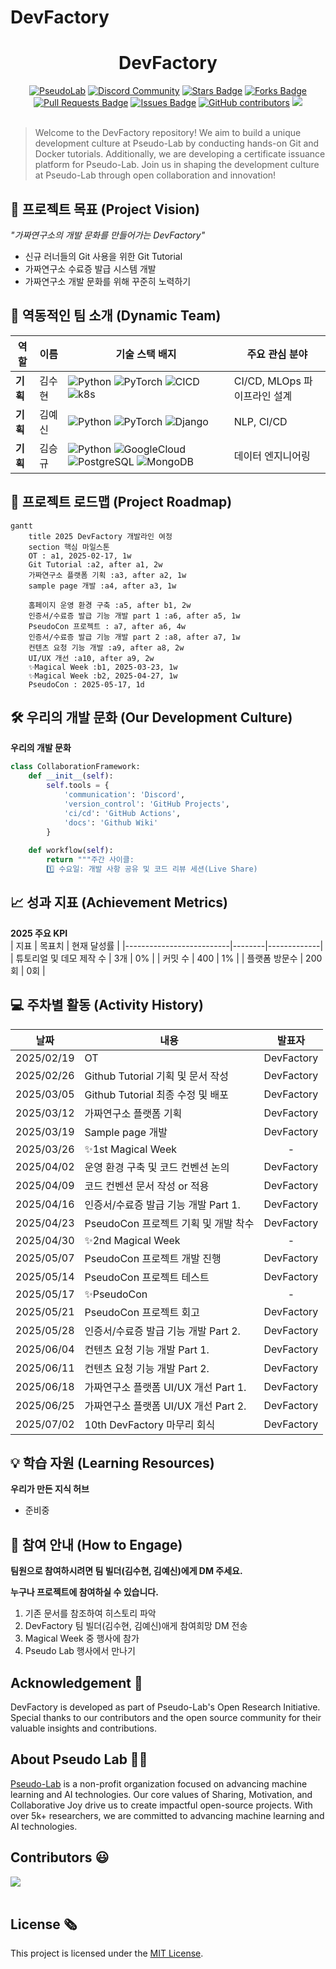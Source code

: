 # DevFactory

<h1 align="center"> DevFactory </h1>

<div align="center">
<a href="https://pseudo-lab.com"><img src="https://img.shields.io/badge/PseudoLab-S10-3776AB" alt="PseudoLab"/></a>
<a href="https://discord.gg/EPurkHVtp2"><img src="https://img.shields.io/badge/Discord-BF40BF" alt="Discord Community"/></a>
<a href="https://github.com/Pseudo-Lab/DevFactory/stargazers"><img src="https://img.shields.io/github/stars/Pseudo-Lab/DevFactory" alt="Stars Badge"/></a>
<a href="https://github.com/Pseudo-Lab/DevFactory/network/members"><img src="https://img.shields.io/github/forks/Pseudo-Lab/DevFactory" alt="Forks Badge"/></a>
<a href="https://github.com/Pseudo-Lab/DevFactory/pulls"><img src="https://img.shields.io/github/issues-pr/Pseudo-Lab/DevFactory" alt="Pull Requests Badge"/></a>
<a href="https://github.com/Pseudo-Lab/DevFactory/issues"><img src="https://img.shields.io/github/issues/Pseudo-Lab/DevFactory" alt="Issues Badge"/></a>
<a href="https://github.com/Pseudo-Lab/DevFactory/graphs/contributors"><img alt="GitHub contributors" src="https://img.shields.io/github/contributors/Pseudo-Lab/DevFactory?color=2b9348"></a>
<a href="https://hits.seeyoufarm.com"><img src="https://hits.seeyoufarm.com/api/count/incr/badge.svg?url=https%3A%2F%2Fgithub.com%2Fpseudo-lab%2FDevFactory&count_bg=%2379C83D&title_bg=%23555555&icon=&icon_color=%23E7E7E7&title=hits&edge_flat=false"/></a>
</div>
<br>

<!-- sheilds: https://shields.io/ -->
<!-- hits badge: https://hits.seeyoufarm.com/ -->

> Welcome to the DevFactory repository! We aim to build a unique development culture at Pseudo-Lab by conducting hands-on Git and Docker tutorials. Additionally, we are developing a certificate issuance platform for Pseudo-Lab. Join us in shaping the development culture at Pseudo-Lab through open collaboration and innovation!

## 🌟 프로젝트 목표 (Project Vision)
_"가짜연구소의 개발 문화를 만들어가는 DevFactory"_  
- 신규 러너들의 Git 사용을 위한 Git Tutorial
- 가짜연구소 수료증 발급 시스템 개발
- 가짜연구소 개발 문화를 위해 꾸준히 노력하기


## 🧑 역동적인 팀 소개 (Dynamic Team)

| 역할          | 이름 |  기술 스택 배지                                                                 | 주요 관심 분야                          |
|---------------|------|-----------------------------------------------------------------------|----------------------------------------|
| **기획** | 김수현 | ![Python](https://img.shields.io/badge/Python-3776AB) ![PyTorch](https://img.shields.io/badge/PyTorch-EE4C2C) ![CICD](https://img.shields.io/badge/-CI%2FCD-00A86B?logo=ci-cd&logoColor=white) ![k8s](https://img.shields.io/badge/kubernetes-326CE5?&style=plastic&logo=kubernetes&logoColor=white)  | CI/CD, MLOps 파이프라인 설계             |
| **기획** | 김예신 | ![Python](https://img.shields.io/badge/Python-3776AB) ![PyTorch](https://img.shields.io/badge/PyTorch-EE4C2C) ![Django](https://img.shields.io/badge/django-092E20) | NLP, CI/CD                  |
| **기획** | 김승규 | ![Python](https://img.shields.io/badge/Python-3776AB) ![GoogleCloud](https://img.shields.io/badge/GoogleCloud-4285F4) ![PostgreSQL](https://img.shields.io/badge/PostgreSQL-4169E1) ![MongoDB](https://img.shields.io/badge/MongoDB-47A248) | 데이터 엔지니어링                  |

## 🚀 프로젝트 로드맵 (Project Roadmap)
```mermaid
gantt
    title 2025 DevFactory 개발라인 여정
    section 핵심 마일스톤
    OT : a1, 2025-02-17, 1w
    Git Tutorial :a2, after a1, 2w
    가짜연구소 플랫폼 기획 :a3, after a2, 1w
    sample page 개발 :a4, after a3, 1w

    홈페이지 운영 환경 구축 :a5, after b1, 2w
    인증서/수료증 발급 기능 개발 part 1 :a6, after a5, 1w
    PseudoCon 프로젝트 : a7, after a6, 4w
    인증서/수료증 발급 기능 개발 part 2 :a8, after a7, 1w
    컨텐츠 요청 기능 개발 :a9, after a8, 2w
    UI/UX 개선 :a10, after a9, 2w
    ✨Magical Week :b1, 2025-03-23, 1w
    ✨Magical Week :b2, 2025-04-27, 1w
    PseudoCon : 2025-05-17, 1d
```



## 🛠️ 우리의 개발 문화 (Our Development Culture)
**우리의 개발 문화**  
```python
class CollaborationFramework:
    def __init__(self):
        self.tools = {
            'communication': 'Discord',
            'version_control': 'GitHub Projects',
            'ci/cd': 'GitHub Actions',
            'docs': 'Github Wiki'
        }
    
    def workflow(self):
        return """주간 사이클:
        1️⃣ 수요일: 개발 사항 공유 및 코드 리뷰 세션(Live Share)
```


## 📈 성과 지표 (Achievement Metrics)
**2025 주요 KPI**  
| 지표                     | 목표치 | 현재 달성률 |
|--------------------------|--------|-------------|
| 튜토리얼 및 데모 제작 수                  | 3개  | 0%         |
| 커밋 수              | 400    | 1%         | 
| 플랫폼 방문수          | 200회    | 0회         |


## 💻 주차별 활동 (Activity History)

| 날짜 | 내용 | 발표자 | 
| -------- | -------- |:----:|
| 2025/02/19 | OT | DevFactory |
| 2025/02/26 | Github Tutorial 기획 및 문서 작성 | DevFactory |
| 2025/03/05 | Github Tutorial 최종 수정 및 배포| DevFactory | 
| 2025/03/12 | 가짜연구소 플랫폼 기획 | DevFactory | 
| 2025/03/19 | Sample page 개발 | DevFactory | 
| 2025/03/26 | ✨1st Magical Week | - | 
| 2025/04/02 | 운영 환경 구축 및 코드 컨벤션 논의 | DevFactory | 
| 2025/04/09 | 코드 컨벤션 문서 작성 or 적용 | DevFactory | 
| 2025/04/16 | 인증서/수료증 발급 기능 개발 Part 1. | DevFactory |
| 2025/04/23 | PseudoCon 프로젝트 기획 및 개발 착수 | DevFactory | 
| 2025/04/30 | ✨2nd Magical Week | - | 
| 2025/05/07 | PseudoCon 프로젝트 개발 진행 | DevFactory | 
| 2025/05/14 | PseudoCon 프로젝트 테스트 | DevFactory | 
| 2025/05/17 | ✨PseudoCon | - | 
| 2025/05/21 | PseudoCon 프로젝트 회고 | DevFactory | 
| 2025/05/28 | 인증서/수료증 발급 기능 개발 Part 2. | DevFactory | 
| 2025/06/04 | 컨텐츠 요청 기능 개발 Part 1. | DevFactory | 
| 2025/06/11 | 컨텐츠 요청 기능 개발 Part 2. | DevFactory |
| 2025/06/18 | 가짜연구소 플랫폼 UI/UX 개선 Part 1. | DevFactory | 
| 2025/06/25 | 가짜연구소 플랫폼 UI/UX 개선 Part 2. | DevFactory | 
| 2025/07/02 | 10th DevFactory 마무리 회식 | DevFactory | 



## 💡 학습 자원 (Learning Resources)
**우리가 만든 지식 허브**  
- 준비중


## 🌱 참여 안내 (How to Engage)
**팀원으로 참여하시려면 팀 빌더(김수현, 김예신)에게 DM 주세요.**  

**누구나 프로젝트에 참여하실 수 있습니다.**  
1. 기존 문서를 참조하여 히스토리 파악
2. DevFactory 팀 빌더(김수현, 김예신)애게 참여희망 DM 전송
3. Magical Week 중 행사에 참가
4. Pseudo Lab 행사에서 만나기

## Acknowledgement 🙏

DevFactory is developed as part of Pseudo-Lab's Open Research Initiative. Special thanks to our contributors and the open source community for their valuable insights and contributions.

## About Pseudo Lab 👋🏼</h2>

[Pseudo-Lab](https://pseudo-lab.com/) is a non-profit organization focused on advancing machine learning and AI technologies. Our core values of Sharing, Motivation, and Collaborative Joy drive us to create impactful open-source projects. With over 5k+ researchers, we are committed to advancing machine learning and AI technologies.

<h2>Contributors 😃</h2>
<a href="https://github.com/Pseudo-Lab/DevFactory/graphs/contributors">
  <img src="https://contrib.rocks/image?repo=Pseudo-Lab/DevFactory" />
</a>
<br><br>

<h2>License 🗞</h2>

This project is licensed under the [MIT License](https://opensource.org/licenses/MIT).
